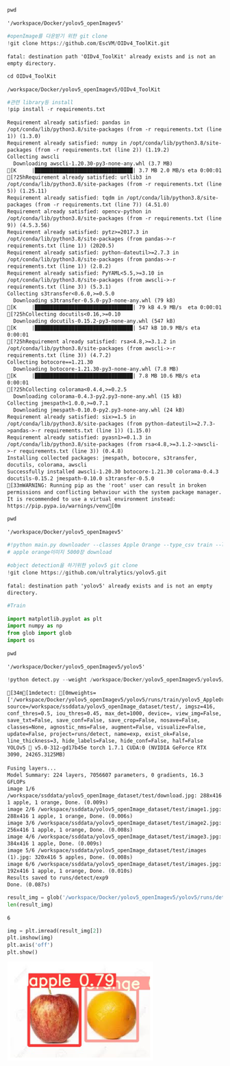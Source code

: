 ```python
pwd
```




    '/workspace/Docker/yolov5_openImagev5'




```python
#openImage를 다운받기 위한 git clone
!git clone https://github.com/EscVM/OIDv4_ToolKit.git
```

    fatal: destination path 'OIDv4_ToolKit' already exists and is not an empty directory.



```python
cd OIDv4_ToolKit
```

    /workspace/Docker/yolov5_openImagev5/OIDv4_ToolKit



```python
#관련 library등 install
!pip install -r requirements.txt
```

    Requirement already satisfied: pandas in /opt/conda/lib/python3.8/site-packages (from -r requirements.txt (line 1)) (1.3.0)
    Requirement already satisfied: numpy in /opt/conda/lib/python3.8/site-packages (from -r requirements.txt (line 2)) (1.19.2)
    Collecting awscli
      Downloading awscli-1.20.30-py3-none-any.whl (3.7 MB)
    [K     |████████████████████████████████| 3.7 MB 2.0 MB/s eta 0:00:01
    [?25hRequirement already satisfied: urllib3 in /opt/conda/lib/python3.8/site-packages (from -r requirements.txt (line 5)) (1.25.11)
    Requirement already satisfied: tqdm in /opt/conda/lib/python3.8/site-packages (from -r requirements.txt (line 7)) (4.51.0)
    Requirement already satisfied: opencv-python in /opt/conda/lib/python3.8/site-packages (from -r requirements.txt (line 9)) (4.5.3.56)
    Requirement already satisfied: pytz>=2017.3 in /opt/conda/lib/python3.8/site-packages (from pandas->-r requirements.txt (line 1)) (2020.5)
    Requirement already satisfied: python-dateutil>=2.7.3 in /opt/conda/lib/python3.8/site-packages (from pandas->-r requirements.txt (line 1)) (2.8.2)
    Requirement already satisfied: PyYAML<5.5,>=3.10 in /opt/conda/lib/python3.8/site-packages (from awscli->-r requirements.txt (line 3)) (5.3.1)
    Collecting s3transfer<0.6.0,>=0.5.0
      Downloading s3transfer-0.5.0-py3-none-any.whl (79 kB)
    [K     |████████████████████████████████| 79 kB 4.9 MB/s  eta 0:00:01
    [?25hCollecting docutils<0.16,>=0.10
      Downloading docutils-0.15.2-py3-none-any.whl (547 kB)
    [K     |████████████████████████████████| 547 kB 10.9 MB/s eta 0:00:01
    [?25hRequirement already satisfied: rsa<4.8,>=3.1.2 in /opt/conda/lib/python3.8/site-packages (from awscli->-r requirements.txt (line 3)) (4.7.2)
    Collecting botocore==1.21.30
      Downloading botocore-1.21.30-py3-none-any.whl (7.8 MB)
    [K     |████████████████████████████████| 7.8 MB 10.6 MB/s eta 0:00:01
    [?25hCollecting colorama<0.4.4,>=0.2.5
      Downloading colorama-0.4.3-py2.py3-none-any.whl (15 kB)
    Collecting jmespath<1.0.0,>=0.7.1
      Downloading jmespath-0.10.0-py2.py3-none-any.whl (24 kB)
    Requirement already satisfied: six>=1.5 in /opt/conda/lib/python3.8/site-packages (from python-dateutil>=2.7.3->pandas->-r requirements.txt (line 1)) (1.15.0)
    Requirement already satisfied: pyasn1>=0.1.3 in /opt/conda/lib/python3.8/site-packages (from rsa<4.8,>=3.1.2->awscli->-r requirements.txt (line 3)) (0.4.8)
    Installing collected packages: jmespath, botocore, s3transfer, docutils, colorama, awscli
    Successfully installed awscli-1.20.30 botocore-1.21.30 colorama-0.4.3 docutils-0.15.2 jmespath-0.10.0 s3transfer-0.5.0
    [33mWARNING: Running pip as the 'root' user can result in broken permissions and conflicting behaviour with the system package manager. It is recommended to use a virtual environment instead: https://pip.pypa.io/warnings/venv[0m



```python
pwd
```




    '/workspace/Docker/yolov5_openImagev5'




```python
#!python main.py downloader --classes Apple Orange --type_csv train --limit 5000 --multiclasses 1
# apple orange이미지 5000장 download
```


```python
#object detection을 하기위한 yolov5 git clone
!git clone https://github.com/ultralytics/yolov5.git
```

    fatal: destination path 'yolov5' already exists and is not an empty directory.



```python
#Train
```


```python
import matplotlib.pyplot as plt
import numpy as np
from glob import glob
import os
```


```python
pwd
```




    '/workspace/Docker/yolov5_openImagev5/yolov5'




```python
!python detect.py --weight /workspace/Docker/yolov5_openImagev5/yolov5/runs/train/yolov5_AppleOrange3/weights/best.pt --img 416 --conf 0.5 --source "/workspace/ssddata/yolov5_openImage_dataset/test/"
```

    [34m[1mdetect: [0mweights=['/workspace/Docker/yolov5_openImagev5/yolov5/runs/train/yolov5_AppleOrange3/weights/best.pt'], source=/workspace/ssddata/yolov5_openImage_dataset/test/, imgsz=416, conf_thres=0.5, iou_thres=0.45, max_det=1000, device=, view_img=False, save_txt=False, save_conf=False, save_crop=False, nosave=False, classes=None, agnostic_nms=False, augment=False, visualize=False, update=False, project=runs/detect, name=exp, exist_ok=False, line_thickness=3, hide_labels=False, hide_conf=False, half=False
    YOLOv5 🚀 v5.0-312-gd17b45e torch 1.7.1 CUDA:0 (NVIDIA GeForce RTX 3090, 24265.3125MB)
    
    Fusing layers... 
    Model Summary: 224 layers, 7056607 parameters, 0 gradients, 16.3 GFLOPs
    image 1/6 /workspace/ssddata/yolov5_openImage_dataset/test/download.jpg: 288x416 1 apple, 1 orange, Done. (0.009s)
    image 2/6 /workspace/ssddata/yolov5_openImage_dataset/test/image1.jpg: 288x416 1 apple, 1 orange, Done. (0.006s)
    image 3/6 /workspace/ssddata/yolov5_openImage_dataset/test/image2.jpg: 256x416 1 apple, 1 orange, Done. (0.008s)
    image 4/6 /workspace/ssddata/yolov5_openImage_dataset/test/image3.jpg: 384x416 1 apple, Done. (0.009s)
    image 5/6 /workspace/ssddata/yolov5_openImage_dataset/test/images (1).jpg: 320x416 5 apples, Done. (0.008s)
    image 6/6 /workspace/ssddata/yolov5_openImage_dataset/test/images.jpg: 192x416 1 apple, 1 orange, Done. (0.010s)
    Results saved to runs/detect/exp9
    Done. (0.087s)



```python
result_img = glob('/workspace/Docker/yolov5_openImagev5/yolov5/runs/detect/exp9/*.jpg')
len(result_img)
```




    6




```python
img = plt.imread(result_img[2])
plt.imshow(img)
plt.axis('off')
plt.show()
```


    
![png](output_12_0.png)
    



```python

```

